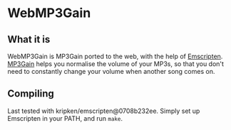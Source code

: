 # WebMP3Gain

## What it is

WebMP3Gain is MP3Gain ported to the web, with the help of [Emscripten][ems].
[MP3Gain][mp3g] helps you normalise the volume of your MP3s, so that you don't
need to constantly change your volume when another song comes on.

  [ems]: http://emscripten.org/
  [mp3g]: http://mp3gain.sourceforge.net/

## Compiling

Last tested with kripken/emscripten@0708b232ee. Simply set up Emscripten
in your PATH, and run `make`.
